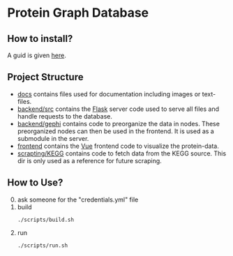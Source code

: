 # Protein Graph Database

## How to install?
A guid is given [here](docs/Installation.md).

## Project Structure
- [docs](docs) contains files used for documentation including images or text-files.
- [backend/src](backend/src) contains the [Flask](https://flask.palletsprojects.com/en/2.2.x/) server code used to serve all 
  files and handle requests to the database.
- [backend/gephi](backend/gephi) contains code to preorganize the data in nodes.
  These preorganized nodes can then be used in the frontend.
  It is used as a submodule in the server.
- [frontend](frontend) contains the [Vue](https://vuejs.org/) frontend code to visualize the protein-data.
- [scrapting/KEGG](scraping/KEGG) contains code to fetch data from the KEGG source.
  This dir is only used as a reference for future scraping.

## How to Use?
0. ask someone for the "credentials.yml" file
1. build
   ````commandline
   ./scripts/build.sh
   ````
3. run
   ````commandline
   ./scripts/run.sh
   ````
   
